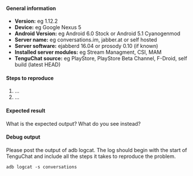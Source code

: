 #### General information

* **Version:** eg 1.12.2
* **Device:** eg Google Nexus 5
* **Android Version:** eg Android 6.0 Stock or Android 5.1 Cyanogenmod
* **Server name:** eg conversations.im, jabber.at or self hosted
* **Server software:** ejabberd 16.04 or prosody 0.10 (if known)
* **Installed server modules:** eg Stream Managment, CSI, MAM
* **TenguChat source:** eg PlayStore, PlayStore Beta Channel, F-Droid, self build (latest HEAD)


#### Steps to reproduce

1. …
2. …


#### Expected result

What is the expected output? What do you see instead?


#### Debug output

Please post the output of adb logcat. The log should begin with the start of TenguChat and include all the
steps it takes to reproduce the problem.

````
adb logcat -s conversations
````
